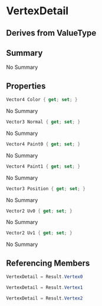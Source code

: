 # VertexDetail

## Derives from ValueType

## Summary

No Summary
## Properties

```c#
Vector4 Color { get; set; } 
```
No Summary
```c#
Vector3 Normal { get; set; } 
```
No Summary
```c#
Vector4 Paint0 { get; set; } 
```
No Summary
```c#
Vector4 Paint1 { get; set; } 
```
No Summary
```c#
Vector3 Position { get; set; } 
```
No Summary
```c#
Vector2 Uv0 { get; set; } 
```
No Summary
```c#
Vector2 Uv1 { get; set; } 
```
No Summary
## Referencing Members

```c#
VertexDetail = Result.Vertex0
```
```c#
VertexDetail = Result.Vertex1
```
```c#
VertexDetail = Result.Vertex2
```
